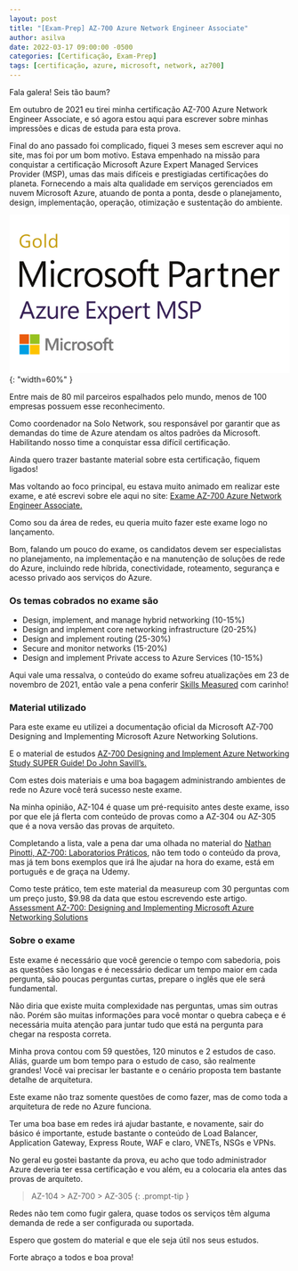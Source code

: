 ```yaml
---
layout: post
title: "[Exam-Prep] AZ-700 Azure Network Engineer Associate"
author: asilva
date: 2022-03-17 09:00:00 -0500
categories: [Certificação, Exam-Prep]
tags: [certificação, azure, microsoft, network, az700]
---
```


Fala galera! Seis tão baum?

Em outubro de 2021 eu tirei minha certificação AZ-700 Azure Network Engineer Associate, e só agora estou aqui para escrever sobre minhas impressões e dicas de estuda para esta prova.

Final do ano passado foi complicado, fiquei 3 meses sem escrever aqui no site, mas foi por um bom motivo. Estava empenhado na missão para conquistar a certificação Microsoft Azure Expert Managed Services Provider (MSP), umas das mais difíceis e prestigiadas certificações do planeta. Fornecendo a mais alta qualidade em serviços gerenciados em nuvem Microsoft Azure, atuando de ponta a ponta, desde o planejamento, design, implementação, operação, otimização e sustentação do ambiente.

![](/assets/img/20/emsp.png){: "width=60%" }

Entre mais de 80 mil parceiros espalhados pelo mundo, menos de 100 empresas possuem esse reconhecimento.

Como coordenador na Solo Network, sou responsável por garantir que as demandas do time de Azure atendam os altos padrões da Microsoft. Habilitando nosso time a conquistar essa difícil certificação.

Ainda quero trazer bastante material sobre esta certificação, fiquem ligados!

Mas voltando ao foco principal, eu estava muito animado em realizar este exame, e até escrevi sobre ele aqui no site: <a href="https://www.unicastlab.com.br/exame-az-700-azure-network-engineer-associate.html" target="_blank">Exame AZ-700 Azure Network Engineer Associate.</a>

Como sou da área de redes, eu queria muito fazer este exame logo no lançamento.

Bom, falando um pouco do exame, os candidatos devem ser especialistas no planejamento, na implementação e na manutenção de soluções de rede do Azure, incluindo rede híbrida, conectividade, roteamento, segurança e acesso privado aos serviços do Azure.

### **Os temas cobrados no exame são**

* Design, implement, and manage hybrid networking (10-15%)
* Design and implement core networking infrastructure (20-25%)
* Design and implement routing (25-30%)
* Secure and monitor networks (15-20%)
* Design and implement Private access to Azure Services (10-15%)

Aqui vale uma ressalva, o conteúdo do exame sofreu atualizações em 23 de novembro de 2021, então vale a pena conferir <a href="https://query.prod.cms.rt.microsoft.com/cms/api/am/binary/RE4PaHw" target="_blank">Skills Measured</a> com carinho!

### **Material utilizado**

Para este exame eu utilizei a documentação oficial da Microsoft AZ-700 Designing and Implementing Microsoft Azure Networking Solutions.

E o material de estudos <a href="https://www.youtube.com/watch?v=nVZYDhB_M64" target="_blank">AZ-700 Designing and Implement Azure Networking Study SUPER Guide! Do John Savill’s.</a>

Com estes dois materiais e uma boa bagagem administrando ambientes de rede no Azure você terá sucesso neste exame.

Na minha opinião, AZ-104 é quase um pré-requisito antes deste exame, isso por que ele já flerta com conteúdo de provas como a AZ-304 ou AZ-305 que é a nova versão das provas de arquiteto.

Completando a lista, vale a pena dar uma olhada no material do <a href="https://www.udemy.com/course/az-700-laboratorios-praticos/" target="_blank">Nathan Pinotti, AZ-700: Laboratorios Práticos</a>, não tem todo o conteúdo da prova, mas já tem bons exemplos que irá lhe ajudar na hora do exame, está em português e de graça na Udemy.

Como teste prático, tem este material da measureup com 30 perguntas com um preço justo, $9.98 da data que estou escrevendo este artigo. <a href="https://www.measureup.com/microsoft-assessment-az-700-designing-implementing-azure-networking-solutions.html" target="_blank">Assessment AZ-700: Designing and Implementing Microsoft Azure Networking Solutions</a>

### **Sobre o exame**

Este exame é necessário que você gerencie o tempo com sabedoria, pois as questões são longas e é necessário dedicar um tempo maior em cada pergunta, são poucas perguntas curtas, prepare o inglês que ele será fundamental.

Não diria que existe muita complexidade nas perguntas, umas sim outras não. Porém são muitas informações para você montar o quebra cabeça e é necessária muita atenção para juntar tudo que está na pergunta para chegar na resposta correta.

Minha prova contou com 59 questões, 120 minutos e 2 estudos de caso. Aliás, guarde um bom tempo para o estudo de caso, são realmente grandes! Você vai precisar ler bastante e o cenário proposta tem bastante detalhe de arquitetura.

Este exame não traz somente questões de como fazer, mas de como toda a arquitetura de rede no Azure funciona.

Ter uma boa base em redes irá ajudar bastante, e novamente, sair do básico é importante, estude bastante o conteúdo de Load Balancer, Application Gateway, Express Route, WAF e claro, VNETs, NSGs e VPNs.

No geral eu gostei bastante da prova, eu acho que todo administrador Azure deveria ter essa certificação e vou além, eu a colocaria ela antes das provas de arquiteto.

>AZ-104 > AZ-700 > AZ-305
{: .prompt-tip }

Redes não tem como fugir galera, quase todos os serviços têm alguma demanda de rede a ser configurada ou suportada.

Espero que gostem do material e que ele seja útil nos seus estudos.

Forte abraço a todos e boa prova!
